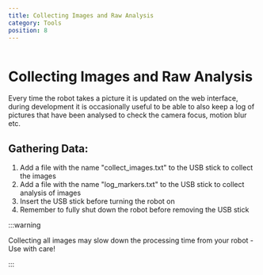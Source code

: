 ```yaml
---
title: Collecting Images and Raw Analysis
category: Tools
position: 8
---
```

![]()

# Collecting Images and Raw Analysis

Every time the robot takes a picture it is updated on the web interface, during development it is occasionally useful to be able to also keep a log of pictures that have been analysed to check the camera focus, motion blur etc.

## Gathering Data:

1. Add a file with the name "collect_images.txt" to the USB stick to collect the images
2. Add a file with the name "log_markers.txt" to the USB stick to collect analysis of images
3. Insert the USB stick before turning the robot on
4. Remember to fully shut down the robot before removing the USB stick

:::warning

Collecting all images may slow down the processing time from your robot - Use with care!

:::
